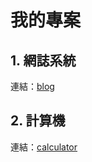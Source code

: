# 我的專案


## 1. 網誌系統

連結：[blog](https://chengpei0627.github.io/wd107b/Finalexam/blog/finalhtml)

## 2. 計算機

連結：[calculator](Finalexam/Javascript)
